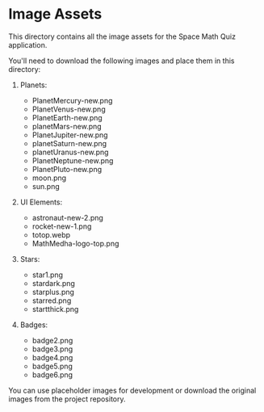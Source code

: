 # Image Assets

This directory contains all the image assets for the Space Math Quiz application.

You'll need to download the following images and place them in this directory:

1. Planets:
   - PlanetMercury-new.png
   - PlanetVenus-new.png
   - PlanetEarth-new.png
   - planetMars-new.png
   - PlanetJupiter-new.png
   - planetSaturn-new.png
   - planetUranus-new.png
   - PlanetNeptune-new.png
   - PlanetPluto-new.png
   - moon.png
   - sun.png

2. UI Elements:
   - astronaut-new-2.png
   - rocket-new-1.png
   - totop.webp
   - MathMedha-logo-top.png

3. Stars:
   - star1.png
   - stardark.png
   - starplus.png
   - starred.png
   - startthick.png

4. Badges:
   - badge2.png
   - badge3.png
   - badge4.png
   - badge5.png
   - badge6.png

You can use placeholder images for development or download the original images from the project repository.

